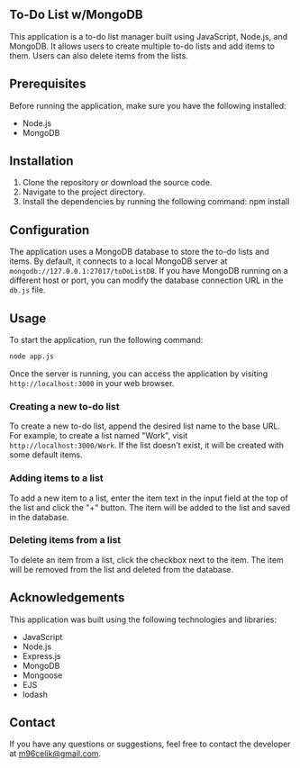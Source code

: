 ## To-Do List w/MongoDB

This application is a to-do list manager built using JavaScript, Node.js, and MongoDB. It allows users to create multiple to-do lists and add items to them. Users can also delete items from the lists.

## Prerequisites

Before running the application, make sure you have the following installed:

- Node.js
- MongoDB

## Installation

1. Clone the repository or download the source code.
2. Navigate to the project directory.
3. Install the dependencies by running the following command: npm install

## Configuration

The application uses a MongoDB database to store the to-do lists and items. By default, it connects to a local MongoDB server at `mongodb://127.0.0.1:27017/toDoListDB`. If you have MongoDB running on a different host or port, you can modify the database connection URL in the `db.js` file.

## Usage

To start the application, run the following command:

```bash
node app.js
```

Once the server is running, you can access the application by visiting `http://localhost:3000` in your web browser.

### Creating a new to-do list

To create a new to-do list, append the desired list name to the base URL. For example, to create a list named "Work", visit `http://localhost:3000/Work`. If the list doesn't exist, it will be created with some default items.

### Adding items to a list

To add a new item to a list, enter the item text in the input field at the top of the list and click the "+" button. The item will be added to the list and saved in the database.

### Deleting items from a list

To delete an item from a list, click the checkbox next to the item. The item will be removed from the list and deleted from the database.


## Acknowledgements

This application was built using the following technologies and libraries:

- JavaScript
- Node.js
- Express.js
- MongoDB
- Mongoose
- EJS
- lodash

## Contact

If you have any questions or suggestions, feel free to contact the developer at [m96celik@gmail.com](mailto:m96celik@gmail.com).


